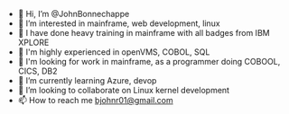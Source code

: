 - 👋 Hi, I’m @JohnBonnechappe
- 👀 I’m interested in  mainframe, web development, linux
- 🌱 I have done heavy training in mainframe with all badges from IBM XPLORE
- 🌱 I'm highly experienced in openVMS, COBOL, SQL
- 👀 I'm looking for work in mainframe, as a programmer doing COBOOL, CICS, DB2
- 🌱 I’m currently learning Azure, devop
- 💞️ I’m looking to collaborate on Linux kernel development
- 📫 How to reach me bjohnr01@gmail.com

<!---
JohnBonnechappe/JohnBonnechappe is a ✨ special ✨ repository because its `README.md` (this file) appears on your GitHub profile.
You can click the Preview link to take a look at your changes.
--->
